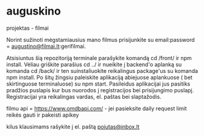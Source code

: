 # auguskino
projektas - filmai

Norint sužinoti mėgstamiausius mano filmus prisijunkite su email:password = augustino@filmai.lt:gerifilmai.

Atsisiuntus šią repozitoriją terminale parašykite komandą cd /front/ ir npm install. Vėliau griškite parašius cd ../ ir nueikite į backend'o aplanką su komanda cd /back/ ir ten suinstaliuokite reikalingus package'us su komanda npm install. Po šitų žingsiu paleiskite aplikaciją abiejuose aplankuose ( bet skirtinguose terminaluose) su npm start. Pasileidus aplikacijai jus pasitiks pradžios puslapis kur bus nuorodos į registracijos bei prisijungimo puslapį. Registracijai yra reikalingas vardas, el. paštas bei slaptažodis.

filmu api = https://www.omdbapi.com/ - jei pasieksite daily request limit reikės gauti ir pakeisti apikey 

kilus klausimams rašykite į el. paštą poiutas@inbox.lt
